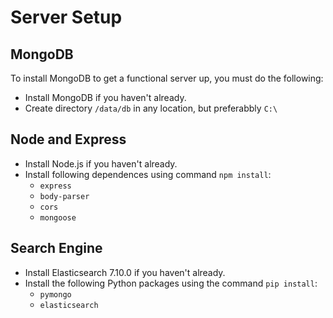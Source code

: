 # Server Setup

## MongoDB 
To install MongoDB to get a functional server up, you must do the following:
* Install MongoDB if you haven't already.
* Create directory `/data/db` in any location, but preferabbly `C:\`

## Node and Express
* Install Node.js if you haven't already. 
* Install following dependences using command `npm install`: 
  * `express`
  * `body-parser`
  * `cors`
  * `mongoose`
  
## Search Engine
* Install Elasticsearch 7.10.0 if you haven't already. 
* Install the following Python packages using the command `pip install`:
  * `pymongo`
  * `elasticsearch`
